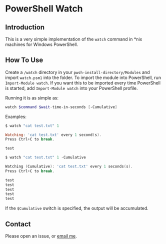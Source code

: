 # PowerShell Watch

## Introduction

This is a very simple implementation of the `watch` command in *nix machines for Windows PowerShell.

## How To Use

Create a `/watch` directory in your `pwsh-install-directory/Modules` and import `watch.psm1` into the folder. To import the module into PowerShell, run `Import-Module watch`. If you want this to be imported every time PowerShell is started, add `Import-Module watch` into your PowerShell profile. 

Running it is as simple as: 

```powershell
watch $command $wait-time-in-seconds [-Cumulative]
```

Examples: 

```powershell
$ watch "cat test.txt" 1

Watching: 'cat test.txt' every 1 second(s).
Press Ctrl+C to break.

test
```

```powershell
$ watch "cat test.txt" 1 -Cumulative

Watching (Cumulative): 'cat test.txt' every 1 seconds(s).
Press Ctrl+C to break.

test
test
test
test
test
```

If the `$Cumulative` switch is specified, the output will be accumulated. 

## Contact

Please open an issue, or [email me](mailto:ricepancakes@protonmail.com).
